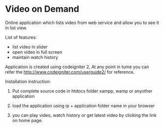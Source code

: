 # Video on Demand
Online application which lists video from web service and allow you to see it in list view.

List of features:

- list video in slider
- open video in full screen 
- maintain watch history

Application is created using codeigniter 2, At any point in tume you can refer the http://www.codeigniter.com/userguide2/  for reference.

Installation instruction:

1) Put complete source code in htdocs folder xampp, wamp or anyother application

2) load the application using ip + application folder name in your browser

3) you can play video, watch history or get latest video by clicking the link on home page.